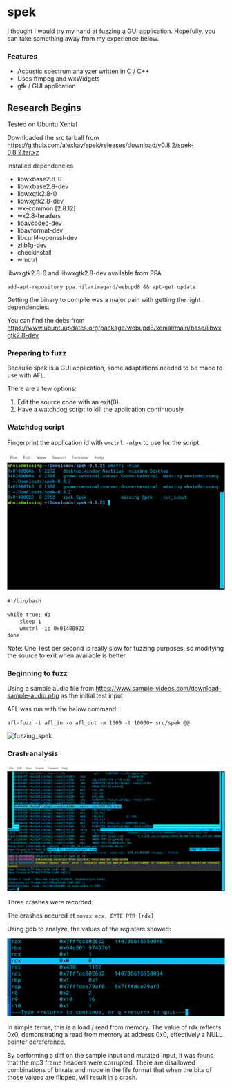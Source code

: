 # spek

I thought I would try my hand at fuzzing a GUI application. Hopefully, you can take something away from my experience below. 

### Features

* Acoustic spectrum analyzer written in C / C++
* Uses ffmpeg and wxWidgets
* gtk / GUI application

## Research Begins

Tested on Ubuntu Xenial

Downloaded the src tarball from https://github.com/alexkay/spek/releases/download/v0.8.2/spek-0.8.2.tar.xz

Installed dependencies

* libwxbase2.8-0
* libwxbase2.8-dev
* libwxgtk2.8-0
* libwxgtk2.8-dev
* wx-common [2.8.12]
* wx2.8-headers
* libavcodec-dev
* libavformat-dev
* libcurl4-openssl-dev
* zlib1g-dev
* checkinstall
* wmctrl

libwxgtk2.8-0 and libwxgtk2.8-dev available from PPA

`add-apt-repository ppa:nilarimagard/webupd8 && apt-get update`

Getting the binary to compile was a major pain with getting the right dependencies. 

You can find the debs from https://www.ubuntuupdates.org/package/webupd8/xenial/main/base/libwxgtk2.8-dev

### Preparing to fuzz

Because spek is a GUI application, some adaptations needed to be made to use with AFL. 

There are a few options:

1. Edit the source code with an exit(0)
2. Have a watchdog script to kill the application continuously

### Watchdog script

Fingerprint the application id with `wmctrl -mlpx` to use for the script.

![wmctrl_id](spek_images/wmctrl_id.png)

```
#!/bin/bash

while true; do
    sleep 1
    wmctrl -ic 0x01400022
done
```

Note: One Test per second is really slow for fuzzing purposes, so modifying the source to exit when available is better.

### Beginning to fuzz

Using a sample audio file from https://www.sample-videos.com/download-sample-audio.php as the initial test input

AFL was run with the below command: 

`afl-fuzz -i afl_in -o afl_out -m 1000 -t 10000+ src/spek @@`

![fuzzing_spek](spek_images/fuzzing_spek.gif)

### Crash analysis

![seg_fault](spek_images/seg_fault.png)

Three crashes were recorded. 

The crashes occured at `movzx ecx, BYTE PTR [rdx]`

Using gdb to analyze, the values of the registers showed:

![null_reg](spek_images/null_reg.png)

In simple terms, this is a load / read from memory. The value of rdx reflects 0x0, demonstrating a read from memory at address 0x0, effectively a NULL pointer dereference. 

By performing a diff on the sample input and mutated input, it was found that the mp3 frame headers were corrupted. There are disallowed combinations of bitrate and mode in the file format that when the bits of those values are flipped, will result in a crash.